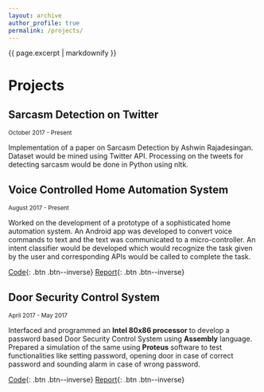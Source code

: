 ```yaml
---
layout: archive
author_profile: true
permalink: /projects/
---
```


{{ page.excerpt | markdownify }}
# Projects

## Sarcasm Detection on Twitter
<small>October 2017 - Present</small>  

Implementation of a paper on Sarcasm Detection by Ashwin Rajadesingan. 
Dataset would be mined using Twitter API. 
Processing on the tweets for detecting sarcasm would be done in Python using nltk.

## Voice Controlled Home Automation System
<small>August 2017 - Present</small>  

Worked on the development of a prototype of a sophisticated home automation system. 
An Android app was developed to convert voice commands to text and the text was communicated to a micro-controller.
An intent classifier would be developed which would recognize the task given by the user and corresponding APIs would be called to complete the task.

[Code](https://github.com/mdp98/June){: .btn .btn--inverse} [Report](){: .btn .btn--inverse}

## Door Security Control System
<small>April 2017 - May 2017</small>

Interfaced and programmed an **Intel 80x86 processor** to develop a password based Door Security Control System using **Assembly** language.
Prepared a simulation of the same using **Proteus** software to test functionalities like setting password, opening door in case of correct password
and sounding alarm in case of wrong password.

[Code](){: .btn .btn--inverse} [Report](){: .btn .btn--inverse}



